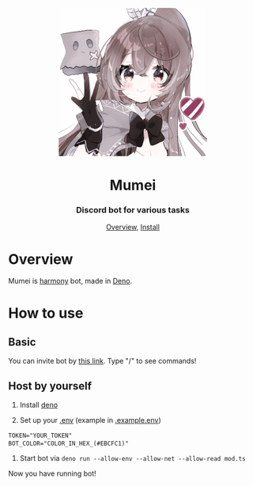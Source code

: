 <p align="center">
 <img width=300px src="assets/avatar.jpg" alt="Bot logo">
 <h1 align="center">Mumei</h1>
 <h3 align="center">Discord bot for various tasks</h3>
</p>

<p align="center">
 <a href="#overview">Overview</a>,
 <a href="#install">Install</a>
</p>

# Overview

Mumei is [harmony](https://github.com/harmonyland/harmony) bot, made in [Deno](https://deno.land/).

# How to use

## Basic

You can invite bot by [this link](https://discord.com/api/oauth2/authorize?client_id=957161454799314975&scope=bot+applications.commands&permissions=294208515334 ).
Type "/" to see commands!

## Host by yourself

1. Install [deno](https://deno.land/#installation)

1. Set up your [.env](.example.env) (example in [.example.env](.example.env))

```env
TOKEN="YOUR_TOKEN"
BOT_COLOR="COLOR_IN_HEX_(#EBCFC1)"
```

1. Start bot via `deno run --allow-env --allow-net --allow-read mod.ts`

Now you have running bot!
